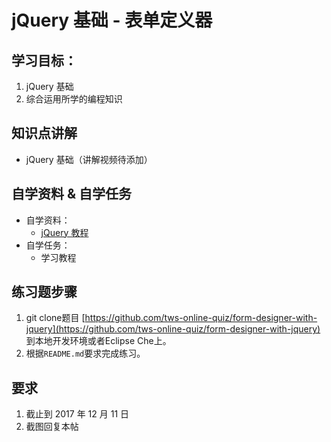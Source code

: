 # jQuery 基础 - 表单定义器

## 学习目标：

1. jQuery 基础
2. 综合运用所学的编程知识

## 知识点讲解

- jQuery 基础（讲解视频待添加）

## 自学资料 & 自学任务

- 自学资料：
  - [jQuery 教程](http://www.w3school.com.cn/jquery/index.asp)
- 自学任务：
  - 学习教程

## 练习题步骤

1. git clone题目 [https://github.com/tws-online-quiz/form-designer-with-jquery](https://github.com/tws-online-quiz/form-designer-with-jquery) 到本地开发环境或者Eclipse Che上。
2. 根据`README.md`要求完成练习。

## 要求

1. 截止到 2017 年 12 月 11 日
2. 截图回复本帖

